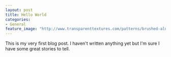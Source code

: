 ```yaml
---
layout: post
title: Hello World
categories:
- General
feature_image: "http://www.transparenttextures.com/patterns/brushed-alum-dark.png"
---
```


This is my very first blog post. I haven't written anything yet but I'm sure I have some great stories to tell.
